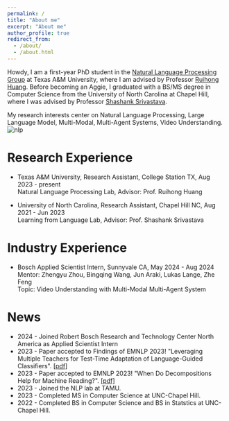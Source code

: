 ```yaml
---
permalink: /
title: "About me"
excerpt: "About me"
author_profile: true
redirect_from: 
  - /about/
  - /about.html
---
```


Howdy, I am a first-year PhD student in the [Natural Language Processing Group](https://nlp.cs.tamu.edu) at Texas A&M University, where I am advised by Professor [Ruihong Huang](https://people.engr.tamu.edu/huangrh/index.html). Before becoming an Aggie, I graduated with a BS/MS degree in Computer Science from the University of North Carolina at Chapel Hill, where I was advised by Professor [Shashank Srivastava](https://www.ssriva.com).

My research interests center on Natural Language Processing, Large Language Model, Multi-Modal, Multi-Agent Systems, Video Understanding.
![nlp](https://weikangda.github.io/kangda.github.io/images/NLP.jpg)

Research Experience
======
* Texas A&M University, Research Assistant, College Station TX, Aug 2023 - present <br>
  Natural Language Processing Lab, Advisor: Prof. Ruihong Huang

* University of North Carolina, Research Assistant, Chapel Hill NC, Aug 2021 - Jun 2023 <br>
  Learning from Language Lab, Advisor: Prof. Shashank Srivastava

Industry Experience
======
* Bosch Applied Scientist Intern, Sunnyvale CA, May 2024 - Aug 2024 <br>
  Mentor: Zhengyu Zhou, Bingqing Wang, Jun Araki, Lukas Lange, Zhe Feng <br>
  Topic: Video Understanding with Multi-Modal Multi-Agent System

News
======
* 2024 - Joined Robert Bosch Research and Technology Center North America as Applied Scientist Intern
* 2023 - Paper accepted to Findings of EMNLP 2023! "Leveraging Multiple Teachers for Test-Time Adaptation of Language-Guided Classifiers". [[pdf]](https://openreview.net/forum?id=ZE6fN4OO18)
* 2023 - Paper accepted to EMNLP 2023! "When Do Decompositions Help for Machine Reading?". [[pdf]](https://arxiv.org/abs/2212.10019)
* 2023 - Joined the NLP lab at TAMU.
* 2023 - Completed MS in Computer Science at UNC-Chapel Hill.
* 2022 - Completed BS in Computer Science and BS in Statstics at UNC-Chapel Hill.
